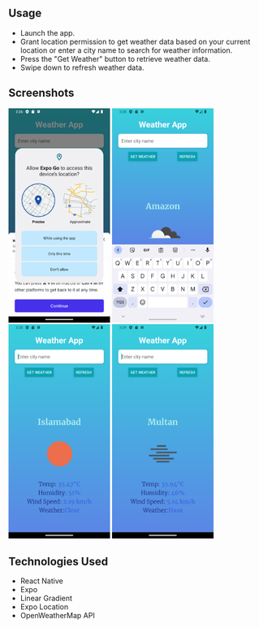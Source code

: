 ## Usage

- Launch the app.
- Grant location permission to get weather data based on your current location or enter a city name to search for weather information.
- Press the "Get Weather" button to retrieve weather data.
- Swipe down to refresh weather data.

## Screenshots

<img src="2.png" width="200" alt="Screenshot 1" />
<img src="3.png" width="200" alt="Screenshot 2" />
<img src="4.png" width="200" alt="Screenshot 3" />
<img src="5.png" width="200" alt="Screenshot 4" />

## Technologies Used

- React Native
- Expo
- Linear Gradient
- Expo Location
- OpenWeatherMap API

